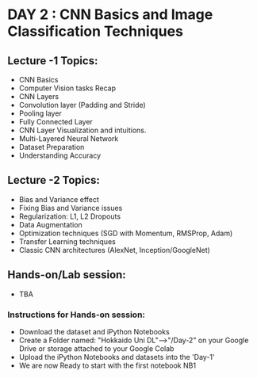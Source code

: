 # DAY 2 : CNN Basics and Image Classification Techniques

## Lecture -1 Topics: 
* CNN Basics
* Computer Vision tasks Recap
* CNN Layers
*   Convolution layer (Padding and Stride)
*   Pooling layer
*   Fully Connected Layer
*   CNN Layer Visualization and intuitions.
*   Multi-Layered Neural Network
* Dataset Preparation 
* Understanding Accuracy 


## Lecture -2 Topics:
* Bias and Variance effect
* Fixing Bias and Variance issues
* Regularization: L1, L2 Dropouts
* Data Augmentation
* Optimization techniques (SGD with Momentum, RMSProp, Adam)
* Transfer Learning techniques
* Classic CNN architectures (AlexNet, Inception/GoogleNet)


## Hands-on/Lab session:
* TBA

### Instructions for Hands-on session:
* Download the dataset and iPython Notebooks
* Create a Folder named: "Hokkaido Uni DL"-->"/Day-2" on your Google Drive or storage attached to your Google Colab
* Upload the iPython Notebooks and datasets into the 'Day-1'
* We are now Ready to start with the first notebook NB1 

